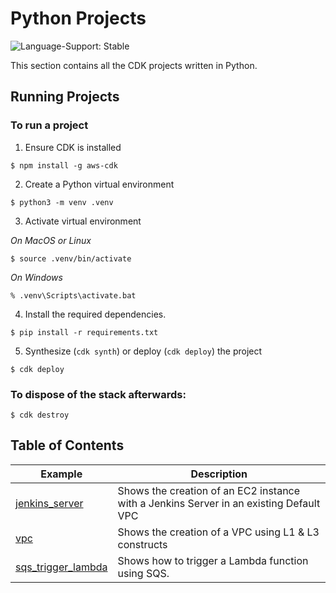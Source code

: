 # Python Projects

![Language-Support: Stable](https://img.shields.io/badge/language--support-stable-success.svg?style=for-the-badge)

This section contains all the CDK projects written in Python.

## Running Projects

### To run a project
1. Ensure CDK is installed
```
$ npm install -g aws-cdk
```

2. Create a Python virtual environment
```
$ python3 -m venv .venv
```

3. Activate virtual environment

_On MacOS or Linux_
```
$ source .venv/bin/activate
```

_On Windows_
```
% .venv\Scripts\activate.bat
```

4. Install the required dependencies.

```
$ pip install -r requirements.txt
```

5. Synthesize (`cdk synth`) or deploy (`cdk deploy`) the project

```
$ cdk deploy
```

### To dispose of the stack afterwards:

```
$ cdk destroy
```

## Table of Contents

| Example | Description |
|---------|-------------|
| [jenkins_server](https://github.com/sirbmatthews/aws-cdk/tree/main/python/jenkins_server) | Shows the creation of an EC2 instance with a Jenkins Server in an existing Default VPC |
| [vpc](https://github.com/sirbmatthews/aws-cdk/tree/main/python/vpc) | Shows the creation of a VPC using L1 & L3 constructs |
| [sqs_trigger_lambda](https://github.com/sirbmatthews/aws-cdk/tree/main/python/sqs_trigger_lambda) | Shows how to trigger a Lambda function using SQS. |